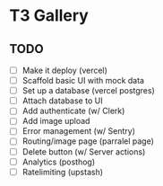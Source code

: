# T3 Gallery

## TODO

- [ ] Make it deploy (vercel)
- [ ] Scaffold basic UI with mock data
- [ ] Set up a database (vercel postgres)
- [ ] Attach database to UI
- [ ] Add authenticate (w/ Clerk)
- [ ] Add image upload
- [ ] Error management (w/ Sentry)
- [ ] Routing/image page (parralel page)
- [ ] Delete button (w/ Server actions)
- [ ] Analytics (posthog)
- [ ] Ratelimiting (upstash)
